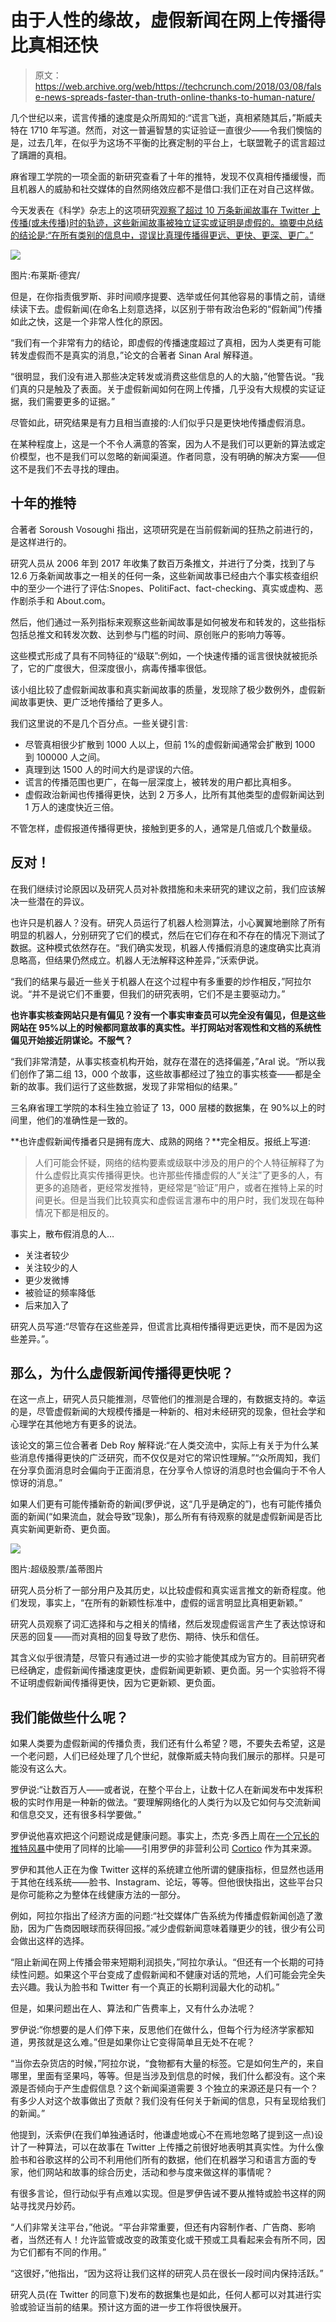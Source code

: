 # 由于人性的缘故，虚假新闻在网上传播得比真相还快 

> 原文：<https://web.archive.org/web/https://techcrunch.com/2018/03/08/false-news-spreads-faster-than-truth-online-thanks-to-human-nature/>

几个世纪以来，谎言传播的速度是众所周知的:“谎言飞逝，真相紧随其后，”斯威夫特在 1710 年写道。然而，对这一普遍智慧的实证验证一直很少——令我们懊恼的是，过去几年，在似乎为这场不平衡的比赛定制的平台上，七联盟靴子的谎言超过了蹒跚的真相。

麻省理工学院的一项全面的新研究查看了十年的推特，发现不仅真相传播缓慢，而且机器人的威胁和社交媒体的自然网络效应都不是借口:我们正在对自己这样做。

今天发表在《科学》杂志上的这项研究[观察了超过 10 万条新闻故事在 Twitter 上传播(或未传播)时的轨迹，这些新闻故事被独立证实或证明是虚假的。摘要中总结的结论是:“在所有类别的信息中，谬误比真理传播得更远、更快、更深、更广。”](https://web.archive.org/web/20221225105540/https://eurekalert.us12.list-manage.com/track/click?u=394dac0d2e831bfd2ca7fc3b5&id=e839b8ca54&e=c537e252e1)

![](img/a1c566e67dd192ea1f431760fa4bc607.png)

图片:布莱斯·德宾/

但是，在你指责俄罗斯、非时间顺序提要、选举或任何其他容易的事情之前，请继续读下去。虚假新闻(在命名上刻意选择，以区别于带有政治色彩的“假新闻”)传播如此之快，这是一个非常人性化的原因。

“我们有一个非常有力的结论，即虚假的传播速度超过了真相，因为人类更有可能转发虚假而不是真实的消息，”论文的合著者 Sinan Aral 解释道。

“很明显，我们没有进入那些决定转发或消费这些信息的人的大脑，”他警告说。“我们真的只是触及了表面。关于虚假新闻如何在网上传播，几乎没有大规模的实证证据，我们需要更多的证据。”

尽管如此，研究结果是有力且相当直接的:人们似乎只是更快地传播虚假消息。

在某种程度上，这是一个不令人满意的答案，因为人不是我们可以更新的算法或定价模型，也不是我们可以忽略的新闻渠道。作者同意，没有明确的解决方案——但这不是我们不去寻找的理由。

## 十年的推特

合著者 Soroush Vosoughi 指出，这项研究是在当前假新闻的狂热之前进行的，是这样进行的。

研究人员从 2006 年到 2017 年收集了数百万条推文，并进行了分类，找到了与 12.6 万条新闻故事之一相关的任何一条，这些新闻故事已经由六个事实核查组织中的至少一个进行了评估:Snopes、PolitiFact、fact-checking、真实或虚构、恶作剧杀手和 About.com。

然后，他们通过一系列指标来观察这些新闻故事是如何被发布和转发的，这些指标包括总推文和转发次数、达到参与门槛的时间、原创账户的影响力等等。

这些模式形成了具有不同特征的“级联”:例如，一个快速传播的谣言很快就被扼杀了，它的广度很大，但深度很小，病毒传播率很低。

该小组比较了虚假新闻故事和真实新闻故事的质量，发现除了极少数例外，虚假新闻故事更快、更广泛地传播给了更多人。

我们这里说的不是几个百分点。一些关键引言:

*   尽管真相很少扩散到 1000 人以上，但前 1%的虚假新闻通常会扩散到 1000 到 100000 人之间。
*   真理到达 1500 人的时间大约是谬误的六倍。
*   谎言的传播范围也更广，在每一层深度上，被转发的用户都比真相多。
*   虚假政治新闻也传播得更快，达到 2 万多人，比所有其他类型的虚假新闻达到 1 万人的速度快近三倍。

不管怎样，虚假报道传播得更快，接触到更多的人，通常是几倍或几个数量级。

## 反对！

在我们继续讨论原因以及研究人员对补救措施和未来研究的建议之前，我们应该解决一些潜在的异议。

也许只是机器人？没有。研究人员运行了机器人检测算法，小心翼翼地删除了所有明显的机器人，分别研究了它们的模式，然后在它们存在和不存在的情况下测试了数据。这种模式依然存在。“我们确实发现，机器人传播假消息的速度确实比真消息略高，但结果仍然成立。机器人无法解释这种差异，”沃索伊说。

“我们的结果与最近一些关于机器人在这个过程中有多重要的炒作相反，”阿拉尔说。“并不是说它们不重要，但我们的研究表明，它们不是主要驱动力。”

**也许事实核查网站只是有偏见？没有一个事实审查员可以完全没有偏见，但是这些网站在 95%以上的时候都同意故事的真实性。半打网站对客观性和文档的系统性偏见开始接近阴谋论。不服气？**

“我们非常清楚，从事实核查机构开始，就存在潜在的选择偏差，”Aral 说。“所以我们创作了第二组 13，000 个故事，这些故事都经过了独立的事实核查——都是全新的故事。我们运行了这些数据，发现了非常相似的结果。”

三名麻省理工学院的本科生独立验证了 13，000 层楼的数据集，在 90%以上的时间里，他们的准确性是一致的。

**也许虚假新闻传播者只是拥有庞大、成熟的网络？**完全相反。报纸上写道:

> 人们可能会怀疑，网络的结构要素或级联中涉及的用户的个人特征解释了为什么虚假比真实传播得更快。也许那些传播虚假的人“关注”了更多的人，有更多的追随者，更经常发推特，更经常是“验证”用户，或者在推特上呆的时间更长。但是当我们比较真实和虚假谣言瀑布中的用户时，我们发现在每种情况下都是相反的。

事实上，散布假消息的人…

*   关注者较少
*   关注较少的人
*   更少发微博
*   被验证的频率降低
*   后来加入了

研究人员写道:“尽管存在这些差异，但谎言比真相传播得更远更快，而不是因为这些差异。”。

## 那么，为什么虚假新闻传播得更快呢？

在这一点上，研究人员只能推测，尽管他们的推测是合理的，有数据支持的。幸运的是，尽管虚假新闻的大规模传播是一种新的、相对未经研究的现象，但社会学和心理学在其他地方有更多的说法。

该论文的第三位合著者 Deb Roy 解释说:“在人类交流中，实际上有关于为什么某些消息传播得更快的广泛研究，而不仅仅是对它的常识性理解。”“众所周知，我们在分享负面消息时会偏向于正面消息，在分享令人惊讶的消息时也会偏向于不令人惊讶的消息。”

如果人们更有可能传播新奇的新闻(罗伊说，这“几乎是确定的”)，也有可能传播负面的新闻(“如果流血，就会导致”现象)，那么所有有待观察的就是虚假新闻是否比真实新闻更新奇、更负面。

![](img/7cfee104680fda763405709c7e249870.png)

图片:超级股票/盖蒂图片

研究人员分析了一部分用户及其历史，以比较虚假和真实谣言推文的新奇程度。他们发现，事实上，“在所有的新颖性标准中，虚假的谣言明显比真相更新颖。”

研究人员观察了词汇选择和与之相关的情绪，然后发现虚假谣言产生了表达惊讶和厌恶的回复——而对真相的回复导致了悲伤、期待、快乐和信任。

其含义似乎很清楚，尽管只有通过进一步的实验才能使其成为官方的。目前研究者已经确定，虚假新闻传播速度更快，虚假新闻更新颖、更负面。另一个实验将不得不证明虚假新闻传播得更快，因为它更新颖、更负面。

## 我们能做些什么呢？

如果人类要为虚假新闻的传播负责，我们还有什么希望？嗯，不要失去希望，这是一个老问题，人们已经处理了几个世纪，就像斯威夫特向我们展示的那样。只是可能没有这么大。

罗伊说:“让数百万人——或者说，在整个平台上，让数十亿人在新闻发布中发挥积极的实时作用是一种新的做法。“要理解网络化的人类行为以及它如何与交流新闻和信息交叉，还有很多科学要做。”

罗伊说他喜欢把这个问题说成是健康问题。事实上，杰克·多西上周在[一个冗长的推特风暴](https://web.archive.org/web/20221225105540/https://twitter.com/jack/status/969234275420655616)中使用了同样的比喻——引用罗伊的非营利公司 [Cortico](https://web.archive.org/web/20221225105540/https://www.cortico.ai/blog/2018/2/29/public-sphere-health-indicators) 作为其来源。

罗伊和其他人正在为像 Twitter 这样的系统建立他所谓的健康指标，但显然也适用于其他在线系统——脸书、Instagram、论坛，等等。但他很快指出，这些平台只是你可能称之为整体在线健康方法的一部分。

例如，阿拉尔指出了经济方面的问题:“社交媒体广告系统为传播虚假新闻创造了激励，因为广告商因眼球而获得回报。”减少虚假新闻意味着赚更少的钱，很少有公司会做出这样的选择。

“阻止新闻在网上传播会带来短期利润损失，”阿拉尔承认。“但还有一个长期的可持续性问题。如果这个平台变成了虚假新闻和不健康对话的荒地，人们可能会完全失去兴趣。我认为脸书和 Twitter 有一个真正的长期利润最大化的动机。”

但是，如果问题出在人、算法和广告费率上，又有什么办法呢？

罗伊说:“你想要的是人们停下来，反思他们在做什么，但每个行为经济学家都知道，男孩就是这么难。”但是如果你让它变得简单且无处不在呢？

“当你去杂货店的时候，”阿拉尔说，“食物都有大量的标签。它是如何生产的，来自哪里，里面有坚果吗，等等。但是当涉及到信息的时候，我们什么都没有。这个来源是否倾向于产生虚假信息？这个新闻渠道需要 3 个独立的来源还是只有一个？有多少人对这个故事做出了贡献？我们没有任何关于新闻的信息，只有呈现给我们的新闻。”

他提到，沃索伊(在我们单独通话时，他谦虚地或心不在焉地忽略了提到这一点)设计了一种算法，可以在故事在 Twitter 上传播之前很好地表明其真实性。为什么像脸书和谷歌这样的公司不利用他们所有的数据，他们在机器学习和语言方面的专家，他们网站和故事的综合历史，活动和参与度来做这样的事情呢？

有很多言论，但行动似乎有点难以实现。但是罗伊告诫不要从推特或脸书这样的网站寻找灵丹妙药。

“人们非常关注平台，”他说。“平台非常重要，但还有内容制作者、广告商、影响者，当然还有人！允许监管或改变的政策变化或干预或工具看起来会有所不同，因为它们都有不同的作用。”

“这很好，”他指出，“因为这将让我们这样的研究人员在很长一段时间内保持活跃。”

研究人员(在 Twitter 的同意下)发布的数据集也是如此，任何人都可以对其进行实验或验证当前的结果。预计这方面的进一步工作将很快展开。